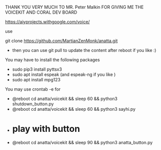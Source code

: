 THANK YOU VERY MUCH TO MR. Peter Malkin FOR GIVING ME THE VOICEKIT AND CORAL DEV BOARD


https://aiyprojects.withgoogle.com/voice/


use

git clone https://github.com/MartianZenMonk/anatta.git

- then you can use git pull to update the content after reboot if you like :)


You may have to install the following packages
- sudo pip3 install pyttsx3
- sudo apt  install espeak  (and espeak-ng if you like )
- sudo apt  install mpg123


You may use crontab -e for
- @reboot cd anatta/voicekit && sleep 60 && python3 shutdown_button.py
- @reboot cd anatta/voicekit && sleep 60 && python3 sayhi.py
- # play with button
- @reboot cd anatta/voicekit && sleep 90 && python3 anatta_button.py 



